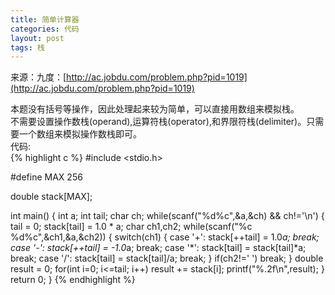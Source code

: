 ```yaml
---
title: 简单计算器
categories: 代码
layout: post
tags: 栈
---
```


来源：九度：[http://ac.jobdu.com/problem.php?pid=1019](http://ac.jobdu.com/problem.php?pid=1019)

本题没有括号等操作，因此处理起来较为简单，可以直接用数组来模拟栈。  
不需要设置操作数栈(operand),运算符栈(operator),和界限符栈(delimiter)。只需要一个数组来模拟操作数栈即可。  
代码:  
{% highlight c %}
#include <stdio.h>

#define MAX 256

double stack[MAX];

int main()
{
	int a;
	int tail;
	char ch;
	while(scanf("%d%c",&a,&ch) && ch!='\n')
	{
		tail = 0;
		stack[tail] = 1.0 * a;
		char ch1,ch2;
		while(scanf("%c %d%c",&ch1,&a,&ch2))
		{
			switch(ch1)
			{
				case '+':
					stack[++tail] = 1.0*a;
					break;
				case '-':
					stack[++tail] = -1.0*a;
					break;
				case '*':
					stack[tail] = stack[tail]*a;
					break;
				case '/':
					stack[tail] = stack[tail]/a;
					break;
			}
			if(ch2!=' ') break;
		}
		double result = 0;
		for(int i=0; i<=tail; i++)  result += stack[i];
		printf("%.2f\n",result);
	}
	return 0;
}
{% endhighlight %}
